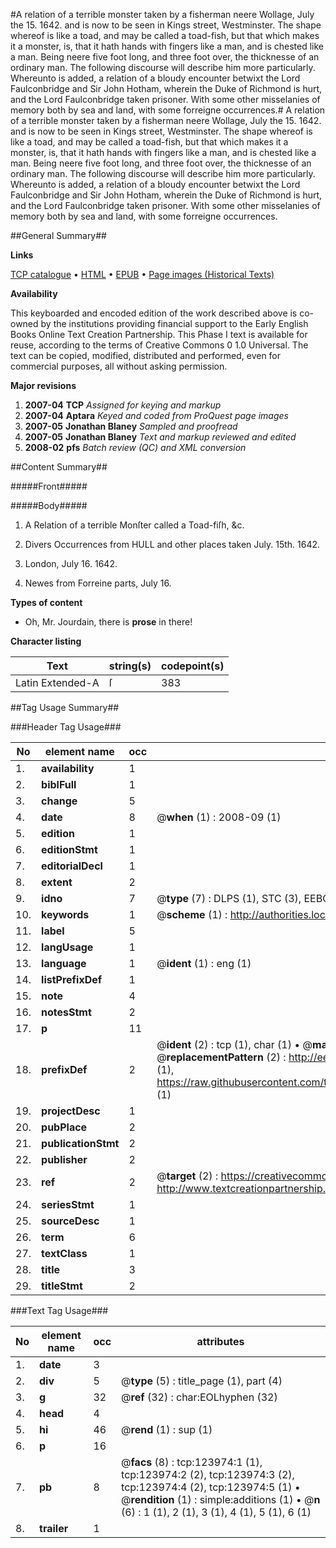 #A relation of a terrible monster taken by a fisherman neere Wollage, July the 15. 1642. and is now to be seen in Kings street, Westminster. The shape whereof is like a toad, and may be called a toad-fish, but that which makes it a monster, is, that it hath hands with fingers like a man, and is chested like a man. Being neere five foot long, and three foot over, the thicknesse of an ordinary man. The following discourse will describe him more particularly. Whereunto is added, a relation of a bloudy encounter betwixt the Lord Faulconbridge and Sir John Hotham, wherein the Duke of Richmond is hurt, and the Lord Faulconbridge taken prisoner. With some other misselanies of memory both by sea and land, with some forreigne occurrences.#
A relation of a terrible monster taken by a fisherman neere Wollage, July the 15. 1642. and is now to be seen in Kings street, Westminster. The shape whereof is like a toad, and may be called a toad-fish, but that which makes it a monster, is, that it hath hands with fingers like a man, and is chested like a man. Being neere five foot long, and three foot over, the thicknesse of an ordinary man. The following discourse will describe him more particularly. Whereunto is added, a relation of a bloudy encounter betwixt the Lord Faulconbridge and Sir John Hotham, wherein the Duke of Richmond is hurt, and the Lord Faulconbridge taken prisoner. With some other misselanies of memory both by sea and land, with some forreigne occurrences.

##General Summary##

**Links**

[TCP catalogue](http://www.ota.ox.ac.uk/tcp/)  • 
[HTML](http://tei.it.ox.ac.uk/tcp/Texts-HTML/free/A92/A92352.html)  • 
[EPUB](http://tei.it.ox.ac.uk/tcp/Texts-EPUB/free/A92/A92352.epub) • 
[Page images (Historical Texts)](https://data.historicaltexts.jisc.ac.uk/view?pubId=eebo-99871562e&pageId=eebo-99871562e-123974-1)

**Availability**

This keyboarded and encoded edition of the
	       work described above is co-owned by the institutions
	       providing financial support to the Early English Books
	       Online Text Creation Partnership. This Phase I text is
	       available for reuse, according to the terms of Creative
	       Commons 0 1.0 Universal. The text can be copied,
	       modified, distributed and performed, even for
	       commercial purposes, all without asking permission.

**Major revisions**

1. __2007-04__ __TCP__ *Assigned for keying and markup*
1. __2007-04__ __Aptara__ *Keyed and coded from ProQuest page images*
1. __2007-05__ __Jonathan Blaney__ *Sampled and proofread*
1. __2007-05__ __Jonathan Blaney__ *Text and markup reviewed and edited*
1. __2008-02__ __pfs__ *Batch review (QC) and XML conversion*

##Content Summary##

#####Front#####

#####Body#####

1. A Relation of a terrible Monſter
called a Toad-fiſh, &c.

1. Divers Occurrences from HULL and other places taken
July. 15th. 1642.

1. London, July 16. 1642.

1. Newes from Forreine parts, July 16.

**Types of content**

  * Oh, Mr. Jourdain, there is **prose** in there!

**Character listing**


|Text|string(s)|codepoint(s)|
|---|---|---|
|Latin Extended-A|ſ|383|

##Tag Usage Summary##

###Header Tag Usage###

|No|element name|occ|attributes|
|---|---|---|---|
|1.|__availability__|1||
|2.|__biblFull__|1||
|3.|__change__|5||
|4.|__date__|8| @__when__ (1) : 2008-09 (1)|
|5.|__edition__|1||
|6.|__editionStmt__|1||
|7.|__editorialDecl__|1||
|8.|__extent__|2||
|9.|__idno__|7| @__type__ (7) : DLPS (1), STC (3), EEBO-CITATION (1), PROQUEST (1), VID (1)|
|10.|__keywords__|1| @__scheme__ (1) : http://authorities.loc.gov/ (1)|
|11.|__label__|5||
|12.|__langUsage__|1||
|13.|__language__|1| @__ident__ (1) : eng (1)|
|14.|__listPrefixDef__|1||
|15.|__note__|4||
|16.|__notesStmt__|2||
|17.|__p__|11||
|18.|__prefixDef__|2| @__ident__ (2) : tcp (1), char (1)  •  @__matchPattern__ (2) : ([0-9\-]+):([0-9IVX]+) (1), (.+) (1)  •  @__replacementPattern__ (2) : http://eebo.chadwyck.com/downloadtiff?vid=$1&page=$2 (1), https://raw.githubusercontent.com/textcreationpartnership/Texts/master/tcpchars.xml#$1 (1)|
|19.|__projectDesc__|1||
|20.|__pubPlace__|2||
|21.|__publicationStmt__|2||
|22.|__publisher__|2||
|23.|__ref__|2| @__target__ (2) : https://creativecommons.org/publicdomain/zero/1.0/ (1), http://www.textcreationpartnership.org/docs/. (1)|
|24.|__seriesStmt__|1||
|25.|__sourceDesc__|1||
|26.|__term__|6||
|27.|__textClass__|1||
|28.|__title__|3||
|29.|__titleStmt__|2||


###Text Tag Usage###

|No|element name|occ|attributes|
|---|---|---|---|
|1.|__date__|3||
|2.|__div__|5| @__type__ (5) : title_page (1), part (4)|
|3.|__g__|32| @__ref__ (32) : char:EOLhyphen (32)|
|4.|__head__|4||
|5.|__hi__|46| @__rend__ (1) : sup (1)|
|6.|__p__|16||
|7.|__pb__|8| @__facs__ (8) : tcp:123974:1 (1), tcp:123974:2 (2), tcp:123974:3 (2), tcp:123974:4 (2), tcp:123974:5 (1)  •  @__rendition__ (1) : simple:additions (1)  •  @__n__ (6) : 1 (1), 2 (1), 3 (1), 4 (1), 5 (1), 6 (1)|
|8.|__trailer__|1||
